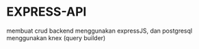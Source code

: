 # EXPRESS-API
membuat crud backend menggunakan expressJS, dan postgresql menggunakan knex (query builder)
